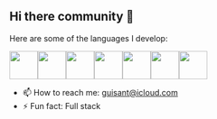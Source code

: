 ## Hi there community 👋
Here are some of the languages ​​I develop: <br>
<div style="display: flex;">
          <img style="width: 50px; heigth: 50px;" src="https://cdn.jsdelivr.net/gh/devicons/devicon@latest/icons/php/php-original.svg" />
          <img style="width: 50px; heigth: 50px;" src="https://cdn.jsdelivr.net/gh/devicons/devicon@latest/icons/laravel/laravel-original.svg" />
          <img style="width: 50px; heigth: 50px;" src="https://cdn.jsdelivr.net/gh/devicons/devicon@latest/icons/javascript/javascript-original.svg" />  
          <img style="width: 50px; heigth: 50px;" src="https://cdn.jsdelivr.net/gh/devicons/devicon@latest/icons/vuejs/vuejs-original.svg" />
          <img style="width: 50px; heigth: 50px;" src="https://cdn.jsdelivr.net/gh/devicons/devicon@latest/icons/react/react-original.svg" />
          <img style="width: 50px; heigth: 50px;" src="https://cdn.jsdelivr.net/gh/devicons/devicon@latest/icons/nodejs/nodejs-original-wordmark.svg" />
          <img style="width: 50px; heigth: 50px;" src="https://cdn.jsdelivr.net/gh/devicons/devicon@latest/icons/mysql/mysql-original.svg" />
</div>
          
- 📫 How to reach me: guisant@icloud.com
- ⚡ Fun fact: Full stack
